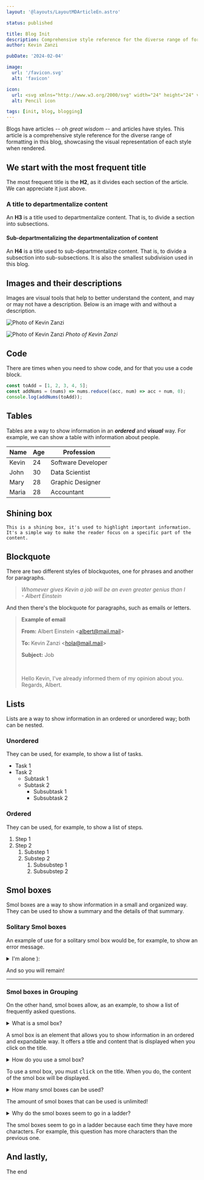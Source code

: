 ```yaml
---
layout: '@layouts/LayoutMDArticleEn.astro'

status: published

title: Blog Init
description: Comprehensive style reference for the diverse range of formatting in this blog, showcasing the visual representation of each style when rendered.
author: Kevin Zanzi

pubDate: '2024-02-04'

image:
  url: '/favicon.svg'
  alt: 'favicon'

icon:
  url: <svg xmlns="http://www.w3.org/2000/svg" width="24" height="24" viewBox="0 0 24 24" stroke-width="2" stroke="currentColor" fill="none" stroke-linecap="round" stroke-linejoin="round"><path stroke="none" d="M0 0h24v24H0z" fill="none"/><path d="M4 20h4l10.5 -10.5a2.828 2.828 0 1 0 -4 -4l-10.5 10.5v4" /><path d="M13.5 6.5l4 4" /><path d="M20 21l2 -2l-2 -2" /><path d="M17 17l-2 2l2 2" /></svg>
  alt: Pencil icon

tags: [init, blog, blogging]
---
```


Blogs have articles _-- oh great wisdom --_ and articles have styles. This article is a comprehensive style reference for the diverse range of formatting in this blog, showcasing the visual representation of each style when rendered.

## We start with the most frequent title

The most frequent title is the **H2**, as it divides each section of the article. We can appreciate it just above.

### A title to departmentalize content

An **H3** is a title used to departmentalize content. That is, to divide a section into subsections.

#### Sub-departmentalizing the departmentalization of content

An **H4** is a title used to sub-departmentalize content. That is, to divide a subsection into sub-subsections. It is also the smallest subdivision used in this blog.

## Images and their descriptions

Images are visual tools that help to better understand the content, and may or may not have a description. Below is an image with and without a description.

![Photo of Kevin Zanzi](/me.webp 'Photo of Kevin Zanzi')

![Photo of Kevin Zanzi](/me.webp 'Photo of Kevin Zanzi')
_Photo of Kevin Zanzi_

## Code

There are times when you need to show code, and for that you use a code block.

```js
const toAdd = [1, 2, 3, 4, 5];
const addNums = (nums) => nums.reduce((acc, num) => acc + num, 0);
console.log(addNums(toAdd));
```

## Tables

Tables are a way to show information in an **_ordered_** and **_visual_** way. For example, we can show a table with information about people.

| Name  | Age | Profession         |
| ----- | --- | ------------------ |
| Kevin | 24  | Software Developer |
| John  | 30  | Data Scientist     |
| Mary  | 28  | Graphic Designer   |
| Maria | 28  | Accountant         |

## Shining box

`This is a shining box, it's used to highlight important information. It's a simple way to make the reader focus on a specific part of the content.`

## Blockquote

There are two different styles of blockquotes, one for phrases and another for paragraphs.

> _Whomever gives Kevin a job will be an even greater genius than I <span style="white-space: nowrap;">- Albert Einstein</span>_

And then there's the blockquote for paragraphs, such as emails or letters.

> **Example of email**
>
> **From:** Albert Einstein &lt;albert@mail.mail&gt;
>
> **To:** Kevin Zanzi &lt;hola@mail.mail&gt;
>
> **Subject:** Job
>
> &nbsp;
>
> Hello Kevin, I've already informed them of my opinion about you. Regards, Albert.

## Lists

Lists are a way to show information in an ordered or unordered way; both can be nested.

### Unordered

They can be used, for example, to show a list of tasks.

- Task 1
- Task 2
  - Subtask 1
  - Subtask 2
    - Subsubtask 1
    - Subsubtask 2

### Ordered

They can be used, for example, to show a list of steps.

1. Step 1
2. Step 2
   1. Substep 1
   2. Substep 2
      1. Subsubstep 1
      2. Subsubstep 2

## Smol boxes

Smol boxes are a way to show information in a small and organized way. They can be used to show a summary and the details of that summary.

### Solitary Smol boxes

An example of use for a solitary smol box would be, for example, to show an error message.

<section class="details-summary" >
  <details>
    <summary>I'm alone &rpar;:</summary>
  </details>
  <article>
    <p>And so you will remain!</p>
  </article>
</section>

---

### Smol boxes in Grouping

On the other hand, smol boxes allow, as an example, to show a list of frequently asked questions.

<article class="details-group">
  <section class="details-summary" >
    <details>
      <summary>What is a smol box?</summary>
    </details>
    <article>
      <p>A smol box is an element that allows you to show information in an ordered and expandable way. It offers a title and content that is displayed when you click on the title.</p>      
    </article>
  </section>
  <section class="details-summary" >
    <details>
      <summary>How do you use a smol box?</summary>
    </details>
    <article>
      <p>To use a smol box, you must <kbd>click</kbd> on the title. When you do, the content of the smol box will be displayed.</p>     
    </article>
  </section>
  <section class="details-summary" >
    <details>
      <summary>How many smol boxes can be used?</summary>
    </details>
    <article>
      <p>The amount of smol boxes that can be used is unlimited!</p>
    </article>
  </section>
  <section class="details-summary" >
    <details>
      <summary>Why do the smol boxes seem to go in a ladder?</summary>
    </details>
    <article>
      <p>The smol boxes seem to go in a ladder because each time they have more characters. For example, this question has more characters than the previous one.</p>
    </article>
  </section>
</article>

## And lastly,

The end
